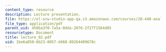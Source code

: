 ```yaml
---
content_type: resource
description: Lecture presentation.
file: https://ol-ocw-studio-app-qa.s3.amazonaws.com/courses/20-440-analysis-of-biological-networks-be-440-fall-2004/1be6a8506b238057d46889264409678c_lecture_02.pdf
file_type: application/pdf
parent_uid: 450ba3f0-7a5a-0dda-2076-2f27f1564d85
resourcetype: Document
title: lecture_02.pdf
uid: 1be6a850-6b23-8057-d468-89264409678c
---
```

